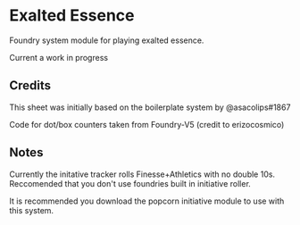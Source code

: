 # Exalted Essence

Foundry system module for playing exalted essence.

Current a work in progress

## Credits

This sheet was initially based on the boilerplate system by @asacolips#1867

Code for dot/box counters taken from Foundry-V5 (credit to erizocosmico)

## Notes

Currently the initative tracker rolls Finesse+Athletics with no double 10s.  Reccomended that you don't use foundries built in initiative roller.

It is recommended you download the popcorn initiative module to use with this system.